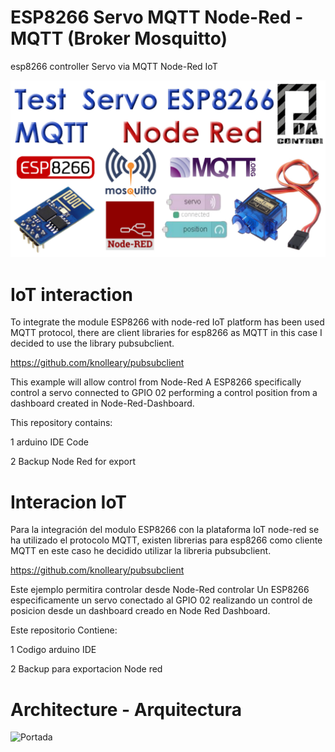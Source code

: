 # ESP8266 Servo MQTT Node-Red - MQTT (Broker Mosquitto)
esp8266 controller Servo via MQTT  Node-Red IoT 

![Portada](https://github.com/JhonControl/ESP8266_SERVO_MQTT_Node-Red/blob/master/extras/PDAControl_MQTT_Servo.jpg)

# IoT interaction
To integrate the module ESP8266 with node-red IoT platform has been used MQTT protocol, there are client libraries for esp8266
as MQTT in this case I decided to use the library pubsubclient.

https://github.com/knolleary/pubsubclient

This example will allow control from Node-Red A ESP8266 specifically control a servo connected to GPIO 02 performing a control
position from a dashboard created in Node-Red-Dashboard.

This repository contains:

1 arduino IDE Code

2 Backup Node Red for export



# Interacion IoT

Para la integración del modulo ESP8266 con la plataforma IoT node-red se ha utilizado el protocolo MQTT, existen librerias
para esp8266 como cliente MQTT en este caso he decidido utilizar la libreria pubsubclient.

https://github.com/knolleary/pubsubclient

Este ejemplo permitira controlar desde Node-Red controlar Un ESP8266  especificamente un servo conectado al GPIO 02 realizando
un control de posicion desde un dashboard creado en Node Red Dashboard.

Este repositorio Contiene:

1 Codigo arduino IDE

2 Backup para exportacion Node red 

#  Architecture - Arquitectura

![Portada](https://github.com/JhonControl/ESP8266_GPIO_MQTT_Node_Red/blob/master/extras/arch.PNG)


